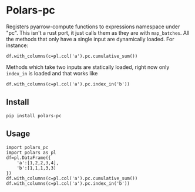 # Polars-pc

Registers pyarrow-compute functions to expressions namespace under "pc". This isn't a rust port, it just calls them as they are with `map_batches`. All the methods that only have a single input are dynamically loaded. For instance:

```
df.with_columns(c=pl.col('a').pc.cumulative_sum())
```

Methods which take two inputs are statically loaded, right now only `index_in` is loaded and that works like

```
df.with_columns(c=pl.col('a').pc.index_in('b'))
```

## Install

```
pip install polars-pc
```

## Usage

```
import polars_pc
import polars as pl
df=pl.DataFrame({
    'a':[1,2,2,3,4],
    'b':[1,1,1,3,3]
})
df.with_columns(c=pl.col('a').pc.cumulative_sum())
df.with_columns(c=pl.col('a').pc.index_in('b'))
```